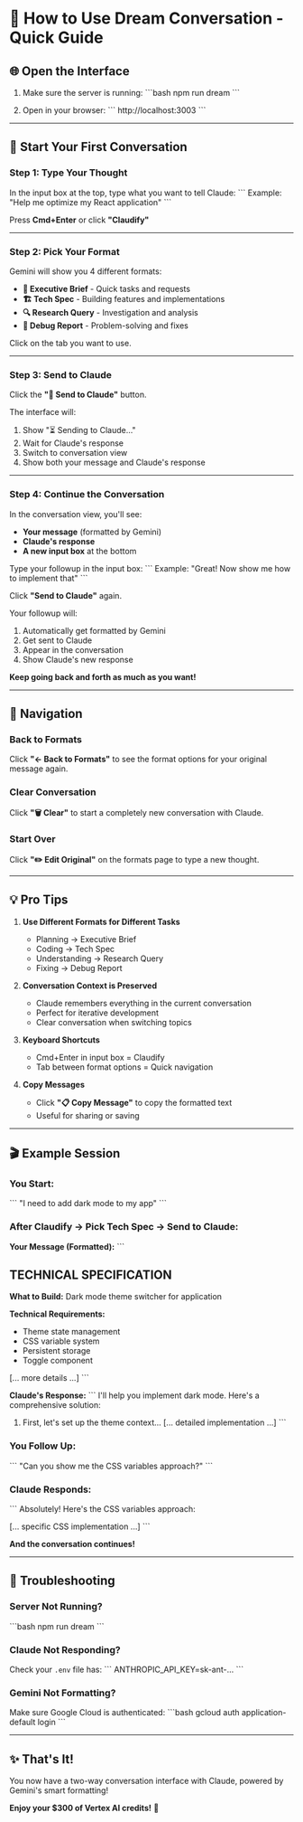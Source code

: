 # 🎯 How to Use Dream Conversation - Quick Guide

## 🌐 Open the Interface

1. Make sure the server is running:
   \`\`\`bash
   npm run dream
   \`\`\`

2. Open in your browser:
   \`\`\`
   http://localhost:3003
   \`\`\`

---

## 💬 Start Your First Conversation

### Step 1: Type Your Thought
In the input box at the top, type what you want to tell Claude:
\`\`\`
Example: "Help me optimize my React application"
\`\`\`

Press **Cmd+Enter** or click **"Claudify"**

---

### Step 2: Pick Your Format
Gemini will show you 4 different formats:

- **🎯 Executive Brief** - Quick tasks and requests
- **🏗️ Tech Spec** - Building features and implementations
- **🔍 Research Query** - Investigation and analysis
- **🐛 Debug Report** - Problem-solving and fixes

Click on the tab you want to use.

---

### Step 3: Send to Claude
Click the **"🚀 Send to Claude"** button.

The interface will:
1. Show "⏳ Sending to Claude..."
2. Wait for Claude's response
3. Switch to conversation view
4. Show both your message and Claude's response

---

### Step 4: Continue the Conversation
In the conversation view, you'll see:
- **Your message** (formatted by Gemini)
- **Claude's response**
- **A new input box** at the bottom

Type your followup in the input box:
\`\`\`
Example: "Great! Now show me how to implement that"
\`\`\`

Click **"Send to Claude"** again.

Your followup will:
1. Automatically get formatted by Gemini
2. Get sent to Claude
3. Appear in the conversation
4. Show Claude's new response

**Keep going back and forth as much as you want!**

---

## 🔄 Navigation

### Back to Formats
Click **"← Back to Formats"** to see the format options for your original message again.

### Clear Conversation
Click **"🗑️ Clear"** to start a completely new conversation with Claude.

### Start Over
Click **"✏️ Edit Original"** on the formats page to type a new thought.

---

## 💡 Pro Tips

1. **Use Different Formats for Different Tasks**
   - Planning → Executive Brief
   - Coding → Tech Spec
   - Understanding → Research Query
   - Fixing → Debug Report

2. **Conversation Context is Preserved**
   - Claude remembers everything in the current conversation
   - Perfect for iterative development
   - Clear conversation when switching topics

3. **Keyboard Shortcuts**
   - Cmd+Enter in input box = Claudify
   - Tab between format options = Quick navigation

4. **Copy Messages**
   - Click **"📋 Copy Message"** to copy the formatted text
   - Useful for sharing or saving

---

## 🎬 Example Session

### You Start:
\`\`\`
"I need to add dark mode to my app"
\`\`\`

### After Claudify → Pick Tech Spec → Send to Claude:

**Your Message (Formatted):**
\`\`\`
## TECHNICAL SPECIFICATION

**What to Build:**
Dark mode theme switcher for application

**Technical Requirements:**
- Theme state management
- CSS variable system
- Persistent storage
- Toggle component

[... more details ...]
\`\`\`

**Claude's Response:**
\`\`\`
I'll help you implement dark mode. Here's a comprehensive solution:

1. First, let's set up the theme context...
[... detailed implementation ...]
\`\`\`

### You Follow Up:
\`\`\`
"Can you show me the CSS variables approach?"
\`\`\`

### Claude Responds:
\`\`\`
Absolutely! Here's the CSS variables approach:

[... specific CSS implementation ...]
\`\`\`

**And the conversation continues!**

---

## 🚨 Troubleshooting

### Server Not Running?
\`\`\`bash
npm run dream
\`\`\`

### Claude Not Responding?
Check your `.env` file has:
\`\`\`
ANTHROPIC_API_KEY=sk-ant-...
\`\`\`

### Gemini Not Formatting?
Make sure Google Cloud is authenticated:
\`\`\`bash
gcloud auth application-default login
\`\`\`

---

## ✨ That's It!

You now have a two-way conversation interface with Claude, powered by Gemini's smart formatting!

**Enjoy your $300 of Vertex AI credits!** 🎉
